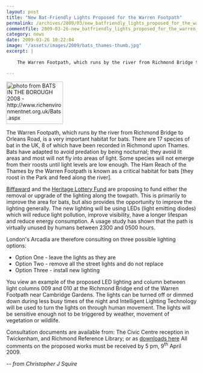 ```yaml
---
layout: post
title: "New Bat-Friendly Lights Proposed for the Warren Footpath"
permalink: /archives/2009/03/new_batfriendly_lights_proposed_for_the_warren_foo.html
commentfile: 2009-03-26-new_batfriendly_lights_proposed_for_the_warren_foo
category: news
date: 2009-03-26 10:22:04
image: "/assets/images/2009/bats_thames-thumb.jpg"
excerpt: |    
    
    The Warren Footpath, which runs by the river from Richmond Bridge to Orleans Road, is a very important habitat for bats. There are 17 species of bat in the UK, 8 of which have been recorded in Richmond upon Thames. Bats have adapted to avoid predation by being nocturnal; they avoid lit areas and most will not fly into areas of light. Some species will not emerge from their roosts until light levels are low enough. The Ham Reach of the Thames by the Warren Footpath is known as a critical habitat for bats [they roost in the Park and feed along the river].

---
```


<a href="http://www.richenvironmentnet.org.uk/Bats.aspx"><img src="/assets/images/2009/bats_thames-thumb.jpg" width="150" height="112" alt="photo from BATS IN THE BOROUGH 2008 - http://www.richenvironmentnet.org.uk/Bats.aspx" class="photo right" /></a>

The Warren Footpath, which runs by the river from Richmond Bridge to Orleans Road, is a very important habitat for bats. There are 17 species of bat in the UK, 8 of which have been recorded in Richmond upon Thames. Bats have adapted to avoid predation by being nocturnal; they avoid lit areas and most will not fly into areas of light. Some species will not emerge from their roosts until light levels are low enough. The Ham Reach of the Thames by the Warren Footpath is known as a critical habitat for bats \[they roost in the Park and feed along the river\].

[Biffaward](http://www.biffaward.org/about) and the [Heritage Lottery Fund](http://www.hlf.org.uk/english) are proposing to fund either the removal or upgrade of the lighting along the towpath. This is primarily to improve the area for bats, but also provides the opportunity to improve the lighting generally. The new lighting will be using LEDs (light emitting diodes) which will reduce light pollution, improve visibility, have a longer lifespan and reduce energy consumption. A usage study has shown that the path is virtually unused by humans between 2300 and 0500 hours.

London's Arcadia are therefore consulting on three possible lighting options:

-   Option One - leave the lights as they are
-   Option Two - remove all the street lights and do not replace
-   Option Three - install new lighting

You view an example of the proposed LED lighting and column between light columns 009 and 010 at the Richmond Bridge end of the Warren Footpath near Cambridge Gardens. The lights can be turned off or dimmed down during less busy times of the night and Intelligent Lighting Technology will be used to turn the lights on through human movement. The lights will be sensitive enough not to be triggered by weather, movement of vegetation or wildlife.

Consultation documents are available from: The Civic Centre reception in Twickenham, and Richmond Reference Library; or as [downloads here](http://bit.ly/oMpW6) All comments on the proposed works must be received by 5 pm, 9<sup>th</sup> April 2009.

<cite>-- from Christopher J Squire</cite>

